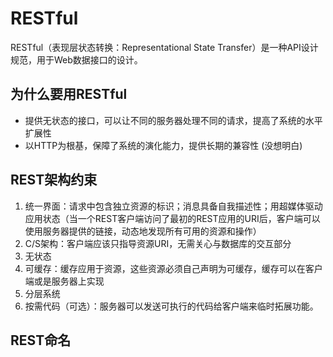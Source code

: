 # RESTful

RESTful（表现层状态转换：Representational State Transfer）是一种API设计规范，用于Web数据接口的设计。

## 为什么要用RESTful

* 提供无状态的接口，可以让不同的服务器处理不同的请求，提高了系统的水平扩展性
* 以HTTP为根基，保障了系统的演化能力，提供长期的兼容性
(没想明白)

## REST架构约束

1. 统一界面：请求中包含独立资源的标识；消息具备自我描述性；用超媒体驱动应用状态（当一个REST客户端访问了最初的REST应用的URI后，客户端可以使用服务器提供的链接，动态地发现所有可用的资源和操作）
2. C/S架构：客户端应该只指导资源URI，无需关心与数据库的交互部分
3. 无状态
4. 可缓存：缓存应用于资源，这些资源必须自己声明为可缓存，缓存可以在客户端或是服务器上实现
5. 分层系统
6. 按需代码（可选）：服务器可以发送可执行的代码给客户端来临时拓展功能。

## REST命名